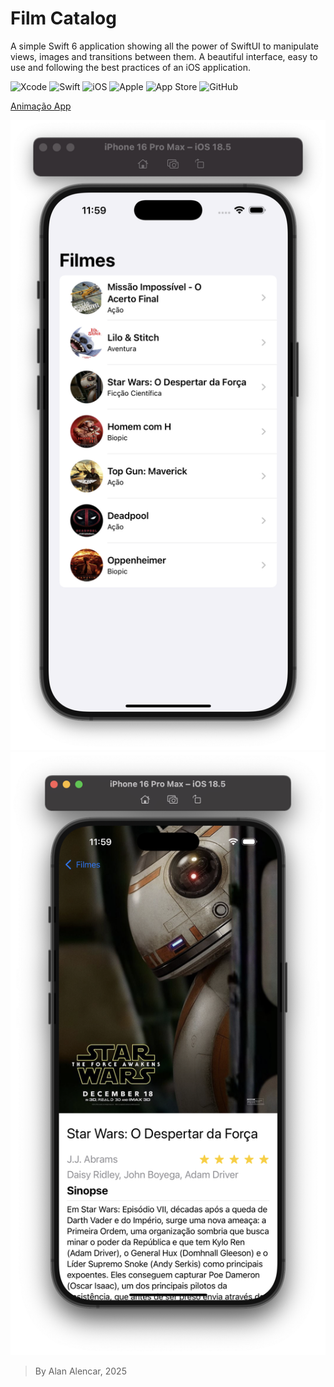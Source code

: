 # Film Catalog

A simple Swift 6 application showing all the power of SwiftUI to manipulate views, images and transitions between them. A beautiful interface, easy to use and following the best practices of an iOS application.

![Xcode](https://img.shields.io/badge/Xcode-007ACC?style=for-the-badge&logo=Xcode&logoColor=white)
![Swift](https://img.shields.io/badge/swift-F54A2A?style=for-the-badge&logo=swift&logoColor=white)
![iOS](https://img.shields.io/badge/iOS-000000?style=for-the-badge&logo=ios&logoColor=white)
![Apple](https://img.shields.io/badge/Apple-%23000000.svg?style=for-the-badge&logo=apple&logoColor=white)
![App Store](https://img.shields.io/badge/App_Store-0D96F6?style=for-the-badge&logo=app-store&logoColor=white)
![GitHub](https://img.shields.io/badge/github-%23121011.svg?style=for-the-badge&logo=github&logoColor=white)

[Animação App](Screen%20Recording%202025-06-22%20at%2011.02.50.mov)

![Screenshot](Screenshot%202025-06-22%20at%2011.59.15.png)
![Screenshot](Screenshot%202025-06-22%20at%2011.59.25.png)


> By Alan Alencar, 2025
